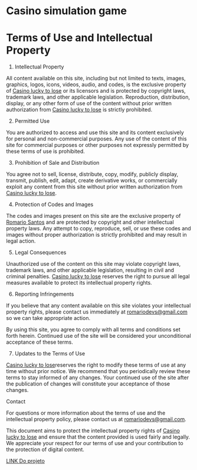 # Casino simulation game

# Terms of Use and Intellectual Property

1. Intellectual Property

All content available on this site, including but not limited to texts, images, graphics, logos, icons, videos, audio, and codes, is the exclusive property of [Casino lucky to lose](https://linktr.ee/euoromario) or its licensors and is protected by copyright laws, trademark laws, and other applicable legislation. Reproduction, distribution, display, or any other form of use of the content without prior written authorization from [Casino lucky to lose](https://linktr.ee/euoromario) is strictly prohibited.

2. Permitted Use

You are authorized to access and use this site and its content exclusively for personal and non-commercial purposes. Any use of the content of this site for commercial purposes or other purposes not expressly permitted by these terms of use is prohibited.

3. Prohibition of Sale and Distribution

You agree not to sell, license, distribute, copy, modify, publicly display, transmit, publish, edit, adapt, create derivative works, or commercially exploit any content from this site without prior written authorization from [Casino lucky to lose](https://linktr.ee/euoromario).

4. Protection of Codes and Images

The codes and images present on this site are the exclusive property of [Romario Santos](https://linktr.ee/euoromario) and are protected by copyright and other intellectual property laws. Any attempt to copy, reproduce, sell, or use these codes and images without proper authorization is strictly prohibited and may result in legal action.

5. Legal Consequences

Unauthorized use of the content on this site may violate copyright laws, trademark laws, and other applicable legislation, resulting in civil and criminal penalties. [Casino lucky to lose](https://linktr.ee/euoromario) reserves the right to pursue all legal measures available to protect its intellectual property rights.

6. Reporting Infringements

If you believe that any content available on this site violates your intellectual property rights, please contact us immediately at romariodevs@gmail.com so we can take appropriate action.

By using this site, you agree to comply with all terms and conditions set forth herein. Continued use of the site will be considered your unconditional acceptance of these terms.

7. Updates to the Terms of Use

 [Casino lucky to lose](https://linktr.ee/euoromario)reserves the right to modify these terms of use at any time without prior notice. We recommend that you periodically review these terms to stay informed of any changes. Your continued use of the site after the publication of changes will constitute your acceptance of those changes.

Contact

For questions or more information about the terms of use and the intellectual property policy, please contact us at romariodevs@gmail.com.

This document aims to protect the intellectual property rights of [Casino lucky to lose](https://linktr.ee/euoromario) and ensure that the content provided is used fairly and legally. We appreciate your respect for our terms of use and your contribution to the protection of digital content.



[LINK Do projeto](https://cassino-drsbrggxb-romariosantosoficials-projects.vercel.app/)